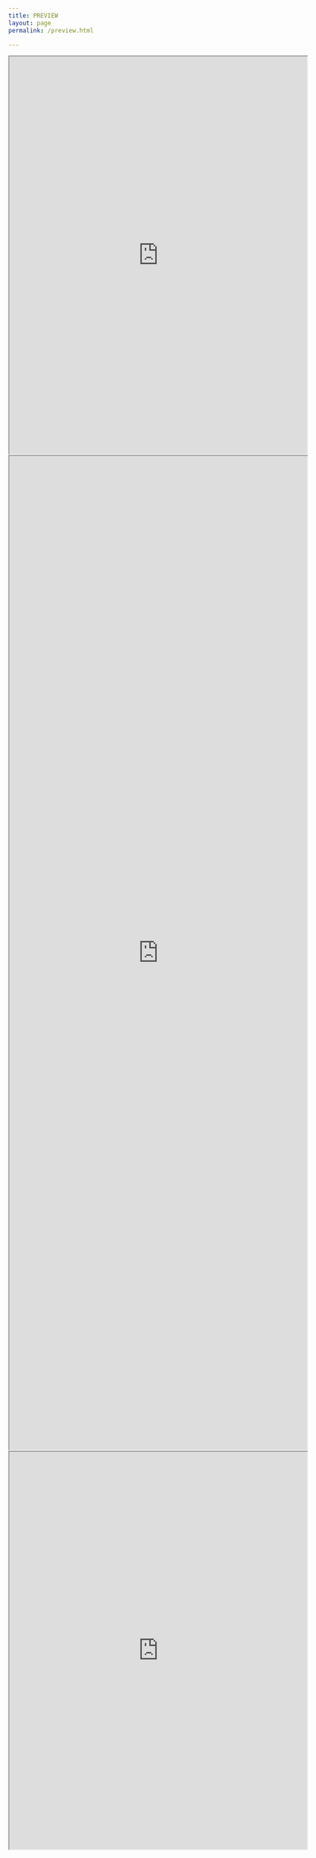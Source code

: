 ```yaml
---
title: PREVIEW
layout: page
permalink: /preview.html

---
```


<iframe src="http://stuartbriner.github.io/portland/G1_A1_pathway2" width="600" height="800" scrolling="no">
</iframe>

<iframe src="http://stuartbriner.github.io/portland/G1_A1_about.html" width="600" height="2000" scrolling="no">
</iframe>



<iframe src="http://stuartbriner.github.io/portland/G1_A1_challenges.html" width="600" height="800" scrolling="no">
</iframe>



